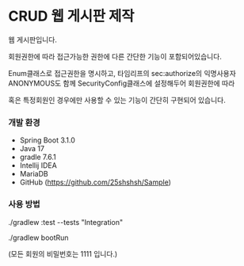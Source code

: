 # CRUD 웹 게시판 제작

웹 게시판입니다.

회원권한에 따라 접근가능한 권한에 다른 간단한 기능이 포함되어있습니다.

Enum클래스로 접근권한을 명시하고, 타임리프의 sec:authorize의 익명사용자 ANONYMOUS도 함께 SecurityConfig클래스에 설정해두어 회원권한에 따라

혹은 특정회원인 경우에만 사용할 수 있는 기능이 간단히 구현되어 있습니다.


### 개발 환경

* Spring Boot 3.1.0
* Java 17
* gradle 7.6.1
* Intellij IDEA
* MariaDB
* GitHub (https://github.com/25shshsh/Sample)

### 사용 방법


./gradlew :test --tests "Integration"

./gradlew bootRun

(모든 회원의 비밀번호는 1111 입니다.)

